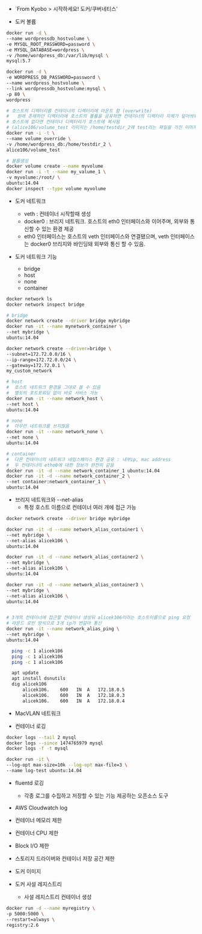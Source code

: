 

- `From Kyobo > 시작하세요! 도커/쿠버네티스'

- 도커 볼륨

```sh
docker run -d \
--name wordpressdb_hostvolume \
-e MYSQL_ROOT_PASSWORD=password \
-e MYSQL_DATABASE=wordpress \
-v /home/wordpress_db:/var/lib/mysql \
mysql:5.7

docker run -d \
-e WORDPRESS_DB_PASSWORD=password \
--name wordpress_hostvolume \
--link wordpressdb_hostvolume:mysql \
-p 80 \
wordpress

# 호스트의 디렉터리를 컨테이너의 디렉터리에 마운트 함 (overwrite)
#   원래 존재하던 디렉터리에 호스트의 볼륨을 공유하면 컨테이너의 디렉터리 자체가 덮어씌워짐
# 호스트에 없다면 컨테이너 디렉터리가 호스트에 복사됨
# (alice106/volume_test 이미지는 /home/testdir_2에 test라는 파일을 가진 이미지임!)
docker run -i -t \
--name volume_override \
-v /home/wordpress_db:/home/testdir_2 \
alice106/volume_test

# 볼륩생성
docker volume create --name myvolume
docker run -i -t --name my_valume_1 \
-v myvolume:/root/ \
ubuntu:14.04
docker inspect --type volume myvolume
```


- 도커 네트워크
  - veth : 컨테이너 시작할때 생성
  - docker0 : 브리지 네트워크. 호스트의 eth0 인터페이스와 이어주며, 외부와 통신할 수 있는 환경 제공
  - eth0 인터페이스는 호스트의 veth 인터페이스와 연결됐으며, veth 인터페이스는 docker0 브리지와 바인딩돼 외부와 통신 할 수 있음.

- 도커 네트워크 기능
  - bridge
  - host
  - none
  - container


```sh
docker network ls
docker network inspect bridge

# bridge
docker network create --driver bridge mybridge
docker run -it --name mynetwork_container \
--net mybridge \
ubuntu:14.04

docker network create --driver=bridge \
--subnet=172.72.0.0/16 \
--ip-range=172.72.0.0/24 \
--gateway=172.72.0.1 \
my_custom_network

# host
#  호스트 네트워크 환경을 그대로 쓸 수 있음
#  별도의 포트포워딩 없이 바로 서비스 가능
docker run -it --name network_host \
--net host \
ubuntu:14.04

# none
#  아무런 네트워크를 쓰지않음
docker run -it --name network_none \
--net none \
ubuntu:14.04

# container
#  다른 컨테이너의 네트워크 네임스페이스 환경 공유 : 내부ip, mac address
#  두 컨테이너의 etho0에 대한 정보가 완전히 같음
docker run -it -d --name network_container_1 ubuntu:14.04
docker run -it -d --name network_container_2 \
--net container:network_container_1 \
ubuntu:14.04
```

- 브리지 네트워크와 --net-alias
  - 특정 호스트 이름으로 컨테이너 여러 개에 접근 가능

```sh
docker network create --driver bridge mybridge

docker run -it -d --name network_alias_container1 \
--net mybridge \
--net-alias alicek106 \
ubuntu:14.04

docker run -it -d --name network_alias_container2 \
--net mybridge \
--net-alias alicek106 \
ubuntu:14.04

docker run -it -d --name network_alias_container3 \
--net mybridge \
--net-alias alicek106 \
ubuntu:14.04


# 3개의 컨테이너에 접근할 컨테이너 생성뒤 alicek106이라는 호스트이름으로 ping 요청
# 라운드 로빈 방식으로 3개 ip가 번갈아 통신
docker run -it --name network_alias_ping \
--net mybridge \
ubuntu:14.04

  ping -c 1 alicek106
  ping -c 1 alicek106
  ping -c 1 alicek106

  apt update
  apt install dsnutils
  dig alicek106
      alicek106.    600   IN  A   172.18.0.5
      alicek106.    600   IN  A   172.18.0.3
      alicek106.    600   IN  A   172.18.0.4
```

- MacVLAN 네트워크


- 컨테이너 로깅



```sh
docker logs --tail 2 mysql
docker logs --since 1474765979 mysql
docker logs -f -t mysql

docker run -it \
--log-opt max-size=10k --log-opt max-file=3 \
--name log-test ubuntu:14.04
```


- fluentd 로깅
  - 각종 로그를 수집하고 저장할 수 있는 기능 제공하는 오픈소스 도구

- AWS Cloudwatch log




- 컨테이너 메모리 제한

- 컨테이너 CPU 제한

- Block I/O 제한


- 스토리지 드라이버와 컨테이너 저장 공간 제한


- 도커 이미지


- 도커 사설 레지스트리
  - 사설 레지스트리 컨테이너 생성

```sh
docker run -d --name myregistry \
-p 5000:5000 \
--restart=always \
registry:2.6
```
